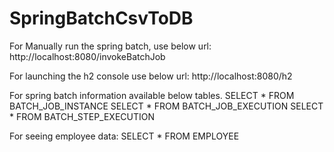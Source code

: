 # SpringBatchCsvToDB
For Manually run the spring batch, use below url: 
http://localhost:8080/invokeBatchJob

For launching the h2 console use below url:
http://localhost:8080/h2

For spring batch information available below tables.
SELECT * FROM BATCH_JOB_INSTANCE 
SELECT * FROM BATCH_JOB_EXECUTION 
SELECT * FROM BATCH_STEP_EXECUTION 

For seeing employee data: 
SELECT * FROM EMPLOYEE 
